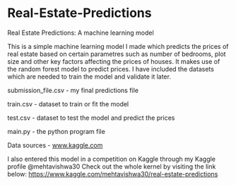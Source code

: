 # Real-Estate-Predictions
Real Estate Predictions: A machine learning model

This is a simple machine learning model I made which predicts the prices of real estate based on certain parametres such as number of bedrooms, plot size and other key factors affecting the prices of houses.
It makes use of the random forest model to predict prices. I have included the datasets which are needed to train the model and validate it later.

submission_file.csv - my final predictions file

train.csv - dataset to train or fit the model

test.csv - dataset to test the model and predict the prices

main.py - the python program file 

Data sources - www.kaggle.com

I also entered this model in a competition on Kaggle through my Kaggle profile @mehtavishwa30
Check out the whole kernel by visiting the link below:
https://www.kaggle.com/mehtavishwa30/real-estate-predictions
